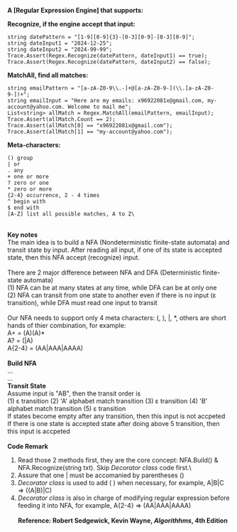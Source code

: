 **A [Regular Expression Engine] that supports:**

**Recognize, if the engine accept that input:**

    string datePattern = "[1-9][0-9]{3}-[0-3][0-9]-[0-3][0-9]";
    string dateInput1 = "2024-12-25";
    string dateInput2 = "2024-99-99";
    Trace.Assert(Regex.Recognize(datePattern, dateInput1) == true);
    Trace.Assert(Regex.Recognize(datePattern, dateInput2) == false);

**MatchAll, find all matches:**

    string emailPattern = "[a-zA-Z0-9\\.-]+@[a-zA-Z0-9-](\\.[a-zA-Z0-9-])+";
    string emailInput = "Here are my emails: x96922081x@gmail.com, my-account@yahoo.com. Welcome to mail me";
    List<string> allMatch = Regex.MatchAll(emailPattern, emailInput);
    Trace.Assert(allMatch.Count == 2);
    Trace.Assert(allMatch[0] == "x96922081x@gmail.com");
    Trace.Assert(allMatch[1] == "my-account@yahoo.com");

**Meta-characters:**

    () group
    | or
    . any
    + one or more
    ? zero or one
    * zero or more
    {2-4} occurrence, 2 - 4 times
    ^ begin with
    $ end with
    [A-Z] list all possible matches, A to Z\
\
**Key notes**\
The main idea is to build a NFA (Nondeterministic finite-state automata) and transit state by input.  After reading all input, if one of its state is accepted state, then this NFA accept (recognize) input.\
\
There are 2 major difference between NFA and DFA (Deterministic finite-state automata)\
(1) NFA can be at many states at any time, while DFA can be at only one\
(2) NFA can transit from one state to another even if there is no input (ε transition), while DFA must read one input to transit\
\
Our NFA needs to support only 4 meta characters: (, ), |, *,  others are short hands of thier combination, for example:\
A+ = (A)(A)\*\
A? = (|A)\
A{2-4} = (AA|AAA|AAAA)\
\
**Build NFA**\
...\
...\
**Transit State**\
Assume input is "AB", then the transit order is \
(1) ε transition (2) 'A' alphabet match transition (3) ε transition (4) 'B' alphabet match transition (5) ε transition\
If states become empty after any transition, then this input is not accpeted \
If there is one state is accepted state after doing above 5 transition, then this input is accpeted \
\
**Code Remark**
1. Read those 2 methods first, they are the core concept: NFA.Build() & NFA.Recognize(string txt).  Skip *Decorator class* code first.\
2. Assure that one | must be accomanied by parentheses ()
3. *Decorator class* is used to add ( ) when necessary, for example, A|B|C => ((A|B)|C)
4. *Decorator class* is also in charge of modifying regular expression before feeding it into NFA, for example, A{2-4} => (AA|AAA|AAAA)\
\
**Reference: Robert Sedgewick, Kevin Wayne, *Algorithhms*, 4th Edition**
